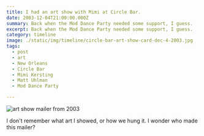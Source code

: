 ```yaml
---
title: I had an art show with Mimi at Circle Bar.
date: 2003-12-04T21:00:00.000Z
summary: Back when the Mod Dance Party needed some support, I guess.
excerpt: Back when the Mod Dance Party needed some support, I guess.
category: timeline
image: ./static/img/timeline/circle-bar-art-show-card-dec-4-2003.jpg
tags:
  - post
  - art
  - New Orleans
  - Circle Bar
  - Mimi Kersting
  - Matt Uhlman
  - Mod Dance Party

---
```


![art show mailer from 2003](/static/img/timeline/circle-bar-art-show-card-dec-4-2003.jpg)

I don't remember what art I showed, or how we hung it. I wonder who made this mailer? 